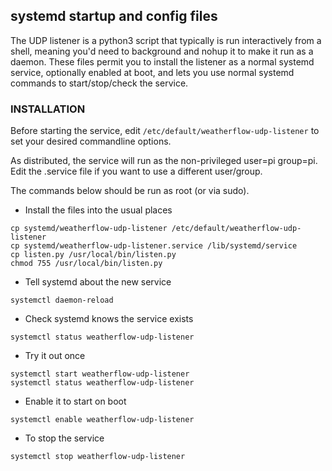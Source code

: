 
## systemd startup and config files

The UDP listener is a python3 script that typically is run interactively from a shell, meaning you'd need to background and nohup it to make it run as a daemon.   These files permit you to install the listener as a normal systemd service, optionally enabled at boot, and lets you use normal systemd commands to start/stop/check the service.

### INSTALLATION 

Before starting the service, edit `/etc/default/weatherflow-udp-listener` to set your desired commandline options.

As distributed, the service will run as the non-privileged user=pi group=pi.  Edit the .service file if you want to use a different user/group.

The commands below should be run as root (or via sudo).

* Install the files into the usual places
```
cp systemd/weatherflow-udp-listener /etc/default/weatherflow-udp-listener
cp systemd/weatherflow-udp-listener.service /lib/systemd/service
cp listen.py /usr/local/bin/listen.py
chmod 755 /usr/local/bin/listen.py
```

* Tell systemd about the new service
```
systemctl daemon-reload
```

* Check systemd knows the service exists
```
systemctl status weatherflow-udp-listener
```

* Try it out once
```
systemctl start weatherflow-udp-listener
systemctl status weatherflow-udp-listener
```

* Enable it to start on boot
```
systemctl enable weatherflow-udp-listener
```

* To stop the service
```
systemctl stop weatherflow-udp-listener
```

